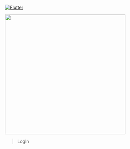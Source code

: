[![Flutter](https://img.shields.io/badge/Flutter-%20-blue)](https://flutter.dev/)

<img src=https://user-images.githubusercontent.com/48705422/223896343-900b1222-c9f1-4a42-8241-637d48fca5c6.png height=385/>
<blockquote>LogIn</blockquote>
